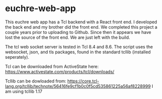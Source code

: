 # euchre-web-app

This euchre web app has a Tcl backend with a React front end. I developed the back end and my brother did the front end. We completed this
project a couple years prior to uploading to Github. Since then it appears we have lost the source of the front end. We are just left with
the build.

The tcl web socket server is tested in Tcl 8.4 and 8.6. The script uses the websocket, json, and tls packages, found in the standard
tcllib (installed seperately).

Tcl can be downloaded from ActiveState here: https://www.activestate.com/products/tcl/downloads/

Tcllib can be dowloaded from: https://core.tcl-lang.org/tcllib/technote/56416fe9cf1b0c0f5cd535861225a56af8228999
I am using tcllib 1.17

